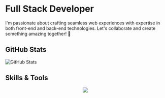 # Full Stack Developer

I'm passionate about crafting seamless web experiences with expertise in both front-end and back-end technologies. Let's collaborate and create something amazing together! 🚀

## GitHub Stats

![GitHub Stats](https://github-readme-stats.vercel.app/api?username=jay1194&show_icons=true&theme=radical&count_private=true&include_all_commits=true)

## Skills & Tools

<p align="center">
  <a href="https://skillicons.dev">
    <img src="https://skillicons.dev/icons?i=github,git,vscode,html,css,sass,bootstrap,js,jquery,jest,mongodb,mysql,nextjs,express,react,nodejs,babel,webpack,sequelize,apollo,graphql" />
  </a>
</p>




